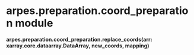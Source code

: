# arpes.preparation.coord\_preparation module

**arpes.preparation.coord\_preparation.replace\_coords(arr:
xarray.core.dataarray.DataArray, new\_coords, mapping)**
